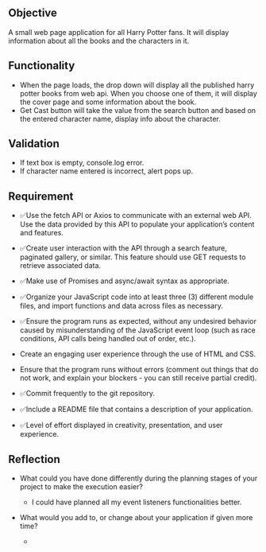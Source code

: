 ## Objective
 A small web page application for all Harry Potter fans. It will display information about all the books and the characters in it.
 ## Functionality
 
* When the page loads, the drop down will display all the published harry potter books from web api. When you choose one of them, it will display the cover page and some information about the book.
* Get Cast button will take the value from the search button and based on the entered character name, display info about the character.

## Validation
- If text box is empty, console.log error.
- If character name entered is incorrect, alert pops up.

## Requirement

- ✅Use the fetch API or Axios to communicate with an external web API. Use the data provided by this API to populate your application’s content and features.

- ✅Create user interaction with the API through a search feature, paginated gallery, or similar. This feature should use GET requests to retrieve associated data.

- ✅Make use of Promises and async/await syntax as appropriate.

- ✅Organize your JavaScript code into at least three (3) different module files, and import functions and data across files as necessary.

- ✅Ensure the program runs as expected, without any undesired behavior caused by misunderstanding of the JavaScript event loop (such as race conditions, API calls being handled out of order, etc.).

- Create an engaging user experience through the use of HTML and CSS.

- Ensure that the program runs without errors (comment out things that do not work, and explain your blockers - you can still receive partial credit).

- ✅Commit frequently to the git repository.

- ✅Include a README file that contains a description of your application.

- ✅Level of effort displayed in creativity, presentation, and user experience.

## Reflection


- What could you have done differently during the planning stages of your project to make the execution easier?
   - I could have planned all my event listeners functionalities better.

- What would you add to, or change about your application if given more time?

    - 




